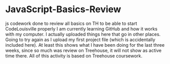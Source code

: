 # JavaScript-Basics-Review
js codework done to review all basics on TH to be able to start CodeLouisville properly
I am currently learning GitHub and how it works with my computer. 
I actually uploaded things here that go in other places.
Going to try again as I upload my first project file (which is accidentally included here).
At least this shows what I have been doing for the last three weeks, since so much was review on Treehouse, it will not show
as active time there.
All of this activity is based on Treehouse coursework.
